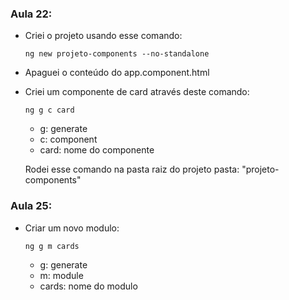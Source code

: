 
### Aula 22:

- Criei o projeto usando esse comando:
    ```
    ng new projeto-components --no-standalone
    ```

- Apaguei o conteúdo do app.component.html

- Criei um componente de card através deste comando: 
    ```
    ng g c card
    ```
    - g: generate
    - c: component
    - card: nome do componente

    Rodei esse comando na pasta raiz do projeto pasta: "projeto-components"


### Aula 25:

- Criar um novo modulo:

    ```
    ng g m cards
    ```
    - g: generate
    - m: module
    - cards: nome do modulo